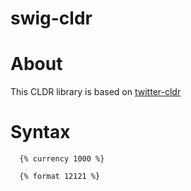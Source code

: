 swig-cldr
=========

# About

This CLDR library is based on [twitter-cldr](https://github.com/twitter/twitter-cldr-js)

# Syntax

```
  {% currency 1000 %}

  {% format 12121 %}
```



